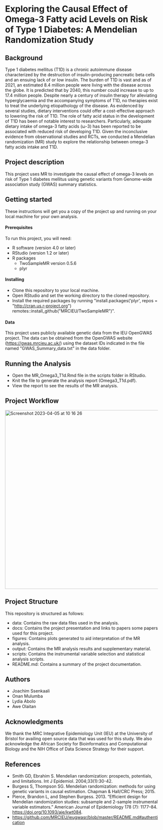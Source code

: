 # Exploring the Causal Effect of Omega-3 Fatty acid  Levels on Risk of Type 1 Diabetes: A Mendelian Randomization Study

## Background
Type 1 diabetes mellitus (T1D) is a chronic autoimmune disease characterized by the destruction of insulin-producing pancreatic beta cells and an ensuing lack of or low insulin. The burden of T1D is vast and as of 2021, an estimated 8.4 million people were living with the disease across the globe. It is predicted that by 2040, this number could increase to up to 17.4 million people. Despite nearly a century of insulin therapy for alleviating hyperglycaemia and the accompanying symptoms of T1D, no therapies exist to treat the underlying etiopathology of the disease. As evidenced by several studies, dietary interventions could offer a cost-effective approach to lowering the risk of T1D. The role of fatty acid status in the development of T1D has been of notable interest to researchers. Particularly, adequate dietary intake of omega-3 fatty acids (ω-3) has been reported to be associated with reduced risk of developing T1D. Given the inconclusive evidence from observational studies and RCTs, we conducted a Mendelian randomization (MR) study to explore the relationship between omega-3 fatty acids  intake and T1D. 

## Project description
This project uses MR to investigate the causal effect of omega-3 levels on risk of Type 1 diabetes mellitus using genetic variants from Genome-wide association study (GWAS) summary statistics. 

## Getting started
These instructions will get you a copy of the project up and running on your local machine for your own analysis.
#### Prerequisites
To run this project, you will need:
* R software (version 4.0 or later)
* RStudio (version 1.2 or later)
* R packages
  * TwoSampleMR version 0.5.6 
  * plyr 
#### Installing
* Clone this repository to your local machine.
* Open RStudio and set the working directory to the cloned repository.
* Install the required packages by running "install.packages('plyr', repos = "http://cran.us.r-project.org")
remotes::install_github("MRCIEU/TwoSampleMR")".
#### Data
This project uses publicly available genetic data from the IEU OpenGWAS project. The data can be obtained from the OpenGWAS website (https://gwas.mrcieu.ac.uk/) using the dataset IDs indicated in the file named "GWAS_Summary_data.txt" in the data folder.

## Running the Analysis
* Open the MR_Omega3_T1d.Rmd file in the scripts folder in RStudio.
* Knit the file to generate the analysis report (Omega3_T1d.pdf).
* View the report to see the results of the MR analysis.

## Project Workflow
<img width="589" alt="Screenshot 2023-04-05 at 10 16 26" src="https://user-images.githubusercontent.com/101923400/230008866-7b354de6-62fd-41dc-8b2f-d687467347f5.png">


## Project Structure
This repository is structured as follows:

* data: Contains the raw data files used in the analysis.
* docs: Contains the project presentation and links to papers some papers used for this project.
* figures: Contains plots generated to aid interpretation of the MR analysis.
* output: Contains the MR analysis results and supplementary material.
* scripts: Contains the instrumental variable selection and statistical analysis scripts.
* README.md: Contains a summary of the project documentation.

## Authors
* Joachim Ssenkaali
* Onan Mulumba
* Lydia Abolo
* Awe Olaitan


## Acknowledgments
We thank the MRC Integrative Epidemiology Unit (IEU) at the University of Bristol for availing open source data that was used for this study.  We also acknowledge the African Society for Bioinformatics and Computational Biology and the NIH Office of Data Science Strategy for their support.

## References
* Smith GD, Ebrahim S. Mendelian randomization: prospects, potentials, and limitations. Int J Epidemiol. 2004;33(1):30-42.
* Burgess S, Thompson SG. Mendelian randomization: methods for using genetic variants in causal estimation. Chapman & Hall/CRC Press; 2015.
* Pierce, Brandon L, and Stephen Burgess. 2013. “Efficient design for Mendelian randomization studies: subsample and 2-sample instrumental variable estimators.” American Journal of Epidemiology 178 (7): 1177–84. https://doi.org/10.1093/aje/kwt084.
* https://github.com/MRCIEU/ieugwasr/blob/master/README.md#authentication








